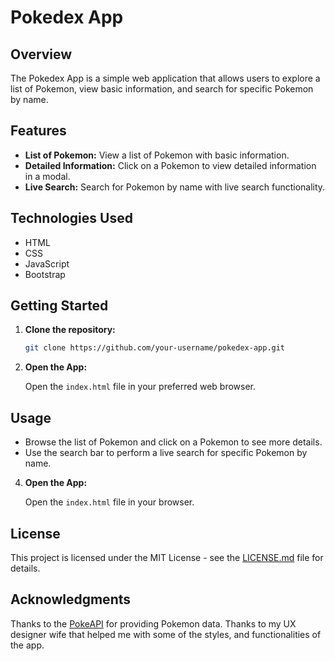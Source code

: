 # Pokedex App

## Overview

The Pokedex App is a simple web application that allows users to explore a list of Pokemon, view basic information, and search for specific Pokemon by name.

## Features

- **List of Pokemon:** View a list of Pokemon with basic information.
- **Detailed Information:** Click on a Pokemon to view detailed information in a modal.
- **Live Search:** Search for Pokemon by name with live search functionality.

## Technologies Used

- HTML
- CSS
- JavaScript
- Bootstrap

## Getting Started

1. **Clone the repository:**

   ```bash
   git clone https://github.com/your-username/pokedex-app.git
   ```

2. **Open the App:**

   Open the `index.html` file in your preferred web browser.

## Usage

- Browse the list of Pokemon and click on a Pokemon to see more details.
- Use the search bar to perform a live search for specific Pokemon by name.

4. **Open the App:**

   Open the `index.html` file in your browser.

## License

This project is licensed under the MIT License - see the [LICENSE.md](LICENSE.md) file for details.

## Acknowledgments

Thanks to the [PokeAPI](https://pokeapi.co/) for providing Pokemon data.
Thanks to my UX designer wife that helped me with some of the styles, and functionalities of the app.
